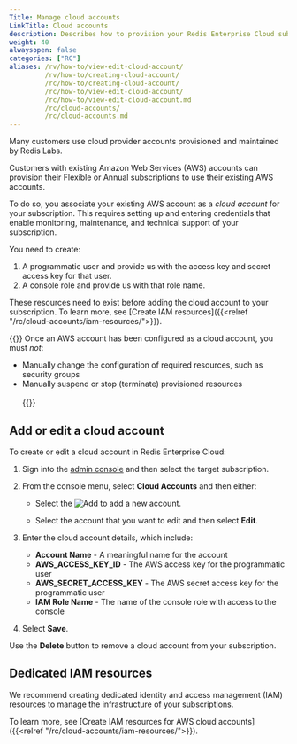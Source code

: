 ```yaml
---
Title: Manage cloud accounts
LinkTitle: Cloud accounts
description: Describes how to provision your Redis Enterprise Cloud subscription to use existing cloud provider accounts.
weight: 40
alwaysopen: false
categories: ["RC"]
aliases: /rv/how-to/view-edit-cloud-account/
         /rv/how-to/creating-cloud-account/
         /rc/how-to/creating-cloud-account/
         /rc/how-to/view-edit-cloud-account/
         /rc/how-to/view-edit-cloud-account.md
         /rc/cloud-accounts/
         /rc/cloud-accounts.md
---
```


Many customers use cloud provider accounts provisioned and maintained by Redis Labs.  

Customers with existing Amazon Web Services (AWS) accounts can provision their Flexible or Annual subscriptions to use their existing AWS accounts.  

To do so, you associate your existing AWS account as a _cloud account_ for your subscription.  This requires setting up and entering credentials that enable monitoring, maintenance, and technical support of your subscription.

You need to create:

1. A programmatic user and provide us with the access key and secret access key for that user.
1. A console role and provide us with that role name.

These resources need to exist before adding the cloud account to your subscription.  To learn more, see [Create IAM resources]({{<relref "/rc/cloud-accounts/iam-resources/">}}).

{{<note>}}
Once an AWS account has been configured as a cloud account, you must _not_:
- Manually change the configuration of required resources, such as security groups<br/>
- Manually suspend or stop (terminate) provisioned resources</br></br>
{{</note>}}

## Add or edit a cloud account

To create or edit a cloud account in Redis Enterprise Cloud:

1. Sign into the [admin console](https://app.redislabs.com/) and then select the target subscription.

1. From the console menu, select **Cloud Accounts** and then either:

    - Select the ![Add](/images/rs/icon_add.png#no-click "Add") to add a new account.

    - Select the account that you want to edit and then select **Edit**.

1. Enter the cloud account details, which include:

    - **Account Name** - A meaningful name for the account
    - **AWS_ACCESS_KEY_ID** - The AWS access key for the programmatic user
    - **AWS_SECRET_ACCESS_KEY** - The AWS secret access key for the programmatic user
    - **IAM Role Name** - The name of the console role with access to the console

1. Select **Save**.

Use the **Delete** button to remove a cloud account from your subscription.

## Dedicated IAM resources

We recommend creating dedicated identity and access management (IAM) resources to manage the infrastructure of your subscriptions.

To learn more, see [Create IAM resources for AWS cloud accounts]({{<relref "/rc/cloud-accounts/iam-resources/">}}).
